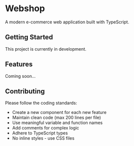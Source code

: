 # Webshop

A modern e-commerce web application built with TypeScript.

## Getting Started

This project is currently in development.

## Features

Coming soon...

## Contributing

Please follow the coding standards:
- Create a new component for each new feature
- Maintain clean code (max 200 lines per file)
- Use meaningful variable and function names
- Add comments for complex logic
- Adhere to TypeScript types
- No inline styles - use CSS files
